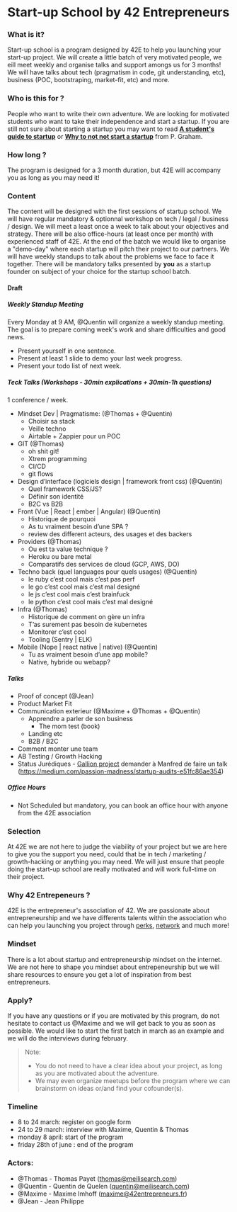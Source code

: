 # Start-up School by 42 Entrepreneurs

### What is it?
Start-up school is a program designed by 42E to help you launching your start-up project. We will create a little batch of very motivated people, we eill meet weekly and organise talks and support amongs us for 3 months! We will have talks about tech (pragmatism in code, git understanding, etc), business (POC, bootstraping, market-fit, etc) and more.

### Who is this for ?
People who want to write their own adventure. We are looking for motivated students who want to take their independence and start a startup. If you are still not sure about starting a startup you may want to read [**A student's guide to startup**](http://www.paulgraham.com/mit.html) or [**Why to not not start a startup**](http://www.paulgraham.com/notnot.html) from P. Graham.

### How long ?
The program is designed for a 3 month duration, but 42E will accompany you as long as you may need it!

### Content
The content will be designed with the first sessions of startup school. We will have regular mandatory & optionnal workshop on tech / legal / business / design.
We will meet a least once a week to talk about your objectives and strategy.
There will be also office-hours (at least once per month) with experienced staff of 42E.
At the end of the batch we would like to organise a "demo-day" where each startup will pitch their project to our partners.
We will have weekly standups to talk about the problems we face to face it together.
There will be mandatory talks presented by __you__ as a startup founder on subject of your choice for the startup school batch.

#### Draft

##### Weekly Standup Meeting

Every Monday at 9 AM, @Quentin will organize a weekly standup meeting. The goal is to prepare coming week's work and share difficulties and good news.
- Present yourself in one sentence.
- Present at least 1 slide to demo your last week progress.
- Present your todo list of next week.

##### Teck Talks (Workshops - 30min explications + 30min-1h questions)

1 conference / week.

- Mindset Dev | Pragmatisme: (@Thomas + @Quentin)
    - Choisir sa stack
    - Veille techno
    - Airtable + Zappier pour un POC
- GIT (@Thomas)
    - oh shit git!
    - Xtrem programming
    - CI/CD
    - git flows
- Design d’interface (logiciels design | framework front css)  (@Quentin)
    - Quel framework CSS/JS?
    - Définir son identité
    - B2C vs B2B
- Front (Vue | React | ember | Angular) (@Quentin)
    - Historique de pourquoi
    - As tu vraiment besoin d’une SPA ?
    - review des different acteurs, des usages et des backers
- Providers (@Thomas)
    - Ou est ta value technique ?
    - Heroku ou bare metal
    - Comparatifs des services de cloud (GCP, AWS, DO)
- Techno back (quel languages pour quels usages) (@Quentin)
    - le ruby c’est cool mais c’est pas perf
    - le go c’est cool mais c’est mal designé
    - le js c’est cool mais c’est brainfuck
    - le python c’est cool mais c’est mal designé
- Infra (@Thomas)
    - Historique de comment on gère un infra
    - T’as surement pas besoin de kubernetes
    - Monitorer c’est cool
    - Tooling (Sentry | ELK)
- Mobile (Nope | react native | native)  (@Quentin)
    - Tu as vraiment besoin d’une app mobile?
    - Native, hybride ou webapp?

##### Talks

- Proof of concept (@Jean)
- Product Market Fit
- Communication exterieur (@Maxime + @Thomas + @Quentin)
    - Apprendre a parler de son business
        - The mom test (book)
    - Landing etc
    - B2B / B2C
- Comment monter une team
- AB Testing / Growth Hacking
- Status Jurédiques - [Gallion project](https://thegalionproject.com/term-sheet)
demander à Manfred de faire un talk (https://medium.com/passion-madness/startup-audits-e51fc86ae354)

##### Office Hours

- Not Scheduled but mandatory, you can book an office hour with anyone from the 42E association

### Selection
At 42E we are not here to judge the viability of your project but we are here to give you the support you need, could that be in tech / marketing / growth-hacking or anything you may need. We will just ensure that people doing the start-up school are really motivated and will work full-time on their project.

### Why 42 Entrepeneurs ?
42E is the entrepreneur's association of 42. We are passionate about entrepreneurship and we have differents talents within the association who can help you launching you project through [perks](https://42entrepreneurs.com/perks), [network](https://42entrepreneurs.com/startups) and much more!

### Mindset
There is a lot about startup and entrepreneurship mindset on the internet. We are not here to shape you mindset about entrepeneurship but we will share resources to ensure you get a lot of inspiration from best entrepreneurs.

### Apply?
If you have any questions or if you are motivated by this program, do not hesitate to contact us @Maxime and we will get back to you as soon as possible. We would like to start the first batch in march as an example and we will do the interviews during february.

> Note:
> - You do not need to have a clear idea about your project, as long as you are motivated about the adventure.
> - We may even organize meetups before the program where we can brainstorm on ideas or/and find your cofounder(s).

### Timeline

- 8 to 24 march: register on google form
- 24 to 29 march:  interview with Maxime, Quentin & Thomas
- monday 8 april: start of the program
- friday 28th of june : end of the program

### Actors:
- @Thomas - Thomas Payet (thomas@meilisearch.com)
- @Quentin - Quentin de Quelen (quentin@meilisearch.com)
- @Maxime - Maxime Imhoff (maxime@42entrepreneurs.fr)
- @Jean - Jean Philippe
